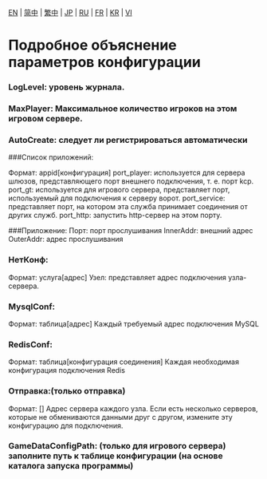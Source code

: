 [EN](./EN.md) | [简中](./zh-CN.md) | [繁中](./zh-TW.md) | [JP](./JP.md) | [RU](./RU.md) | [FR](./FR.md) | [KR](./KR.md) | [VI](./VI.md)

# Подробное объяснение параметров конфигурации

### LogLevel: уровень журнала.

### MaxPlayer: Максимальное количество игроков на этом игровом сервере.

### AutoCreate: следует ли регистрироваться автоматически

###Список приложений:

 Формат: appid[конфигурация]
 port_player: используется для сервера шлюзов, представляющего порт внешнего подключения, т. е. порт kcp.
 port_gt: используется для игрового сервера, представляет порт, используемый для подключения к серверу ворот.
 port_service: представляет порт, на котором эта служба принимает соединения от других служб.
 port_http: запустить http-сервер на этом порту.

###Приложение:
 Порт: порт прослушивания
 InnerAddr: внешний адрес
 OuterAddr: адрес прослушивания

### НетКонф:
 Формат: услуга[адрес]
 Узел: представляет адрес подключения узла-сервера.

### MysqlConf:
 Формат: таблица[адрес]
 Каждый требуемый адрес подключения MySQL

### RedisConf:
 Формат: таблица[конфигурация соединения]
 Каждая необходимая конфигурация подключения Redis

### Отправка:(только отправка)
 Формат: [] Адрес сервера каждого узла.
 Если есть несколько серверов, которые не обмениваются данными друг с другом, измените эту конфигурацию для подключения.

### GameDataConfigPath: (только для игрового сервера) заполните путь к таблице конфигурации (на основе каталога запуска программы)
